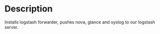 Description
===========

Installs logstash forwarder, pushes nova, glance and syslog to our logstash server.

